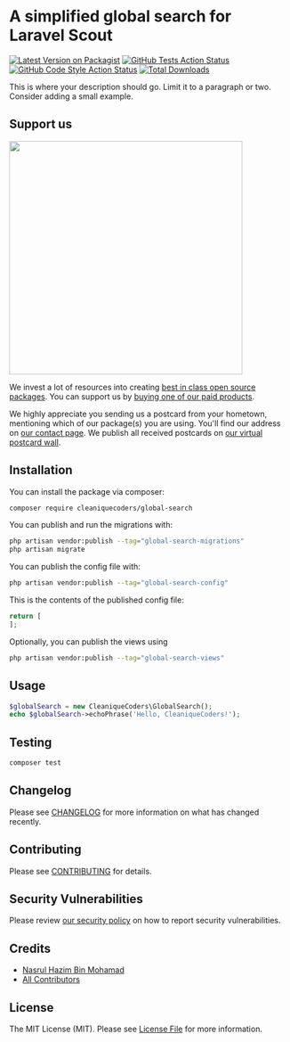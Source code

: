 # A simplified global search for Laravel Scout

[![Latest Version on Packagist](https://img.shields.io/packagist/v/cleaniquecoders/global-search.svg?style=flat-square)](https://packagist.org/packages/cleaniquecoders/global-search)
[![GitHub Tests Action Status](https://img.shields.io/github/workflow/status/cleaniquecoders/global-search/run-tests?label=tests)](https://github.com/cleaniquecoders/global-search/actions?query=workflow%3Arun-tests+branch%3Amain)
[![GitHub Code Style Action Status](https://img.shields.io/github/workflow/status/cleaniquecoders/global-search/Fix%20PHP%20code%20style%20issues?label=code%20style)](https://github.com/cleaniquecoders/global-search/actions?query=workflow%3A"Fix+PHP+code+style+issues"+branch%3Amain)
[![Total Downloads](https://img.shields.io/packagist/dt/cleaniquecoders/global-search.svg?style=flat-square)](https://packagist.org/packages/cleaniquecoders/global-search)

This is where your description should go. Limit it to a paragraph or two. Consider adding a small example.

## Support us

[<img src="https://github-ads.s3.eu-central-1.amazonaws.com/global-search.jpg?t=1" width="419px" />](https://spatie.be/github-ad-click/global-search)

We invest a lot of resources into creating [best in class open source packages](https://spatie.be/open-source). You can support us by [buying one of our paid products](https://spatie.be/open-source/support-us).

We highly appreciate you sending us a postcard from your hometown, mentioning which of our package(s) you are using. You'll find our address on [our contact page](https://spatie.be/about-us). We publish all received postcards on [our virtual postcard wall](https://spatie.be/open-source/postcards).

## Installation

You can install the package via composer:

```bash
composer require cleaniquecoders/global-search
```

You can publish and run the migrations with:

```bash
php artisan vendor:publish --tag="global-search-migrations"
php artisan migrate
```

You can publish the config file with:

```bash
php artisan vendor:publish --tag="global-search-config"
```

This is the contents of the published config file:

```php
return [
];
```

Optionally, you can publish the views using

```bash
php artisan vendor:publish --tag="global-search-views"
```

## Usage

```php
$globalSearch = new CleaniqueCoders\GlobalSearch();
echo $globalSearch->echoPhrase('Hello, CleaniqueCoders!');
```

## Testing

```bash
composer test
```

## Changelog

Please see [CHANGELOG](CHANGELOG.md) for more information on what has changed recently.

## Contributing

Please see [CONTRIBUTING](CONTRIBUTING.md) for details.

## Security Vulnerabilities

Please review [our security policy](../../security/policy) on how to report security vulnerabilities.

## Credits

- [Nasrul Hazim Bin Mohamad](https://github.com/cleaniquecoders)
- [All Contributors](../../contributors)

## License

The MIT License (MIT). Please see [License File](LICENSE.md) for more information.
